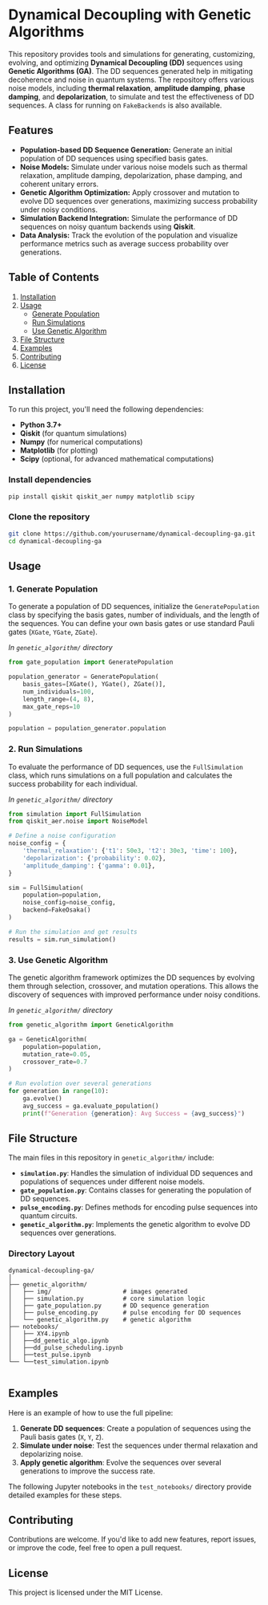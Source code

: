 # Dynamical Decoupling with Genetic Algorithms

This repository provides tools and simulations for generating, customizing, evolving, and optimizing **Dynamical Decoupling (DD)** sequences using **Genetic Algorithms (GA)**. The DD sequences generated help in mitigating decoherence and noise in quantum systems. The repository offers various noise models, including **thermal relaxation**, **amplitude damping**, **phase damping**, and **depolarization**, to simulate and test the effectiveness of DD sequences. A class for running on `FakeBackends` is also available. 

## Features

- **Population-based DD Sequence Generation:** Generate an initial population of DD sequences using specified basis gates.
- **Noise Models:** Simulate under various noise models such as thermal relaxation, amplitude damping, depolarization, phase damping, and coherent unitary errors.
- **Genetic Algorithm Optimization:** Apply crossover and mutation to evolve DD sequences over generations, maximizing success probability under noisy conditions.
- **Simulation Backend Integration:** Simulate the performance of DD sequences on noisy quantum backends using **Qiskit**.
- **Data Analysis:** Track the evolution of the population and visualize performance metrics such as average success probability over generations.

## Table of Contents

1. [Installation](#installation)
2. [Usage](#usage)
   - [Generate Population](#generate-population)
   - [Run Simulations](#run-simulations)
   - [Use Genetic Algorithm](#use-genetic-algorithm)
3. [File Structure](#file-structure)
4. [Examples](#examples)
5. [Contributing](#contributing)
6. [License](#license)

## Installation

To run this project, you'll need the following dependencies:

- **Python 3.7+**
- **Qiskit** (for quantum simulations)
- **Numpy** (for numerical computations)
- **Matplotlib** (for plotting)
- **Scipy** (optional, for advanced mathematical computations)

### Install dependencies

```bash
pip install qiskit qiskit_aer numpy matplotlib scipy
```

### Clone the repository

```bash
git clone https://github.com/yourusername/dynamical-decoupling-ga.git
cd dynamical-decoupling-ga
```

## Usage

### 1. Generate Population

To generate a population of DD sequences, initialize the `GeneratePopulation` class by specifying the basis gates, number of individuals, and the length of the sequences. You can define your own basis gates or use standard Pauli gates (`XGate`, `YGate`, `ZGate`).

*In `genetic_algorithm/` directory*

```python
from gate_population import GeneratePopulation

population_generator = GeneratePopulation(
    basis_gates=[XGate(), YGate(), ZGate()], 
    num_individuals=100, 
    length_range=(4, 8), 
    max_gate_reps=10
)

population = population_generator.population
```

### 2. Run Simulations

To evaluate the performance of DD sequences, use the `FullSimulation` class, which runs simulations on a full population and calculates the success probability for each individual.

*In `genetic_algorithm/` directory*

```python
from simulation import FullSimulation
from qiskit_aer.noise import NoiseModel

# Define a noise configuration
noise_config = {
    'thermal_relaxation': {'t1': 50e3, 't2': 30e3, 'time': 100},
    'depolarization': {'probability': 0.02},
    'amplitude_damping': {'gamma': 0.01},
}

sim = FullSimulation(
    population=population, 
    noise_config=noise_config, 
    backend=FakeOsaka()
)

# Run the simulation and get results
results = sim.run_simulation()
```

### 3. Use Genetic Algorithm

The genetic algorithm framework optimizes the DD sequences by evolving them through selection, crossover, and mutation operations. This allows the discovery of sequences with improved performance under noisy conditions.

*In `genetic_algorithm/` directory*

```python
from genetic_algorithm import GeneticAlgorithm

ga = GeneticAlgorithm(
    population=population, 
    mutation_rate=0.05, 
    crossover_rate=0.7
)

# Run evolution over several generations
for generation in range(10):
    ga.evolve()
    avg_success = ga.evaluate_population()
    print(f"Generation {generation}: Avg Success = {avg_success}")
```

## File Structure

The main files in this repository in `genetic_algorithm/` include:

- **`simulation.py`**: Handles the simulation of individual DD sequences and populations of sequences under different noise models.
- **`gate_population.py`**: Contains classes for generating the population of DD sequences.
- **`pulse_encoding.py`**: Defines methods for encoding pulse sequences into quantum circuits.
- **`genetic_algorithm.py`**: Implements the genetic algorithm to evolve DD sequences over generations.

### Directory Layout

```text
dynamical-decoupling-ga/
│
├── genetic_algorithm/ 
│   ├── img/                    # images generated
│   ├── simulation.py           # core simulation logic
│   ├── gate_population.py      # DD sequence generation
│   ├── pulse_encoding.py       # pulse encoding for DD sequences
│   └── genetic_algorithm.py    # genetic algorithm
├── notebooks/   
│   ├── XY4.ipynb     
│   ├──dd_genetic_algo.ipynb       
│   ├──dd_pulse_scheduling.ipynb 
│   ├──test_pulse.ipynb
└── └──test_simulation.ipynb                  
                        
```

## Examples

Here is an example of how to use the full pipeline:

1. **Generate DD sequences**: Create a population of sequences using the Pauli basis gates (`X`, `Y`, `Z`).
2. **Simulate under noise**: Test the sequences under thermal relaxation and depolarizing noise.
3. **Apply genetic algorithm**: Evolve the sequences over several generations to improve the success rate.

The following Jupyter notebooks in the `test_notebooks/` directory provide detailed examples for these steps.

## Contributing

Contributions are welcome. If you'd like to add new features, report issues, or improve the code, feel free to open a pull request.

## License

This project is licensed under the MIT License.
